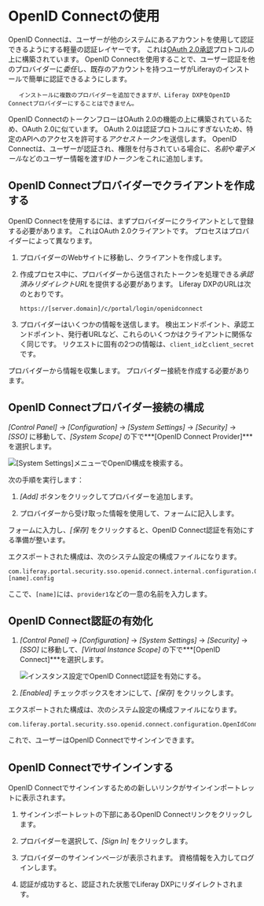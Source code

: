 # OpenID Connectの使用

OpenID Connectは、ユーザーが他のシステムにあるアカウントを使用して認証できるようにする軽量の認証レイヤーです。 これは[OAuth 2.0承認](../using-oauth2/introduction-to-using-oauth2.md)プロトコルの上に構築されています。 OpenID Connectを使用することで、ユーザー認証を他のプロバイダーに*委任*し、既存のアカウントを持つユーザがLiferayのインストールで簡単に認証できるようにします。

``` note::
   インストールに複数のプロバイダーを追加できますが、Liferay DXPをOpenID Connectプロバイダーにすることはできません。
```

OpenID ConnectのトークンフローはOAuth 2.0の機能の上に構築されているため、OAuth 2.0に似ています。 OAuth 2.0は認証プロトコルにすぎないため、特定のAPIへのアクセスを許可する*アクセストークン*を送信します。 OpenID Connectは、ユーザーが認証され、権限を付与されている場合に、*名前*や*電子メール*などのユーザー情報を渡す*IDトークン*をこれに追加します。

## OpenID Connectプロバイダーでクライアントを作成する

OpenID Connectを使用するには、まずプロバイダーにクライアントとして登録する必要があります。 これはOAuth 2.0クライアントです。 プロセスはプロバイダーによって異なります。

1.  プロバイダーのWebサイトに移動し、クライアントを作成します。

2.  作成プロセス中に、プロバイダーから送信されたトークンを処理できる*承認済みリダイレクトURL*を提供する必要があります。 Liferay DXPのURLは次のとおりです。
   
        https://[server.domain]/c/portal/login/openidconnect

3.  プロバイダーはいくつかの情報を送信します。 検出エンドポイント、承認エンドポイント、発行者URLなど、これらのいくつかはクライアントに関係なく同じです。 リクエストに固有の2つの情報は、`client_id`と`client_secret`です。

プロバイダーから情報を収集します。 プロバイダー接続を作成する必要があります。

## OpenID Connectプロバイダー接続の構成

*[Control Panel]* → *[Configuration]* → *[System Settings]* → *[Security]* → *[SSO]* に移動して、*[System Scope]* の下で***[OpenID Connect Provider]***を選択します。

![[System Settings]メニューでOpenID構成を検索する。](using-openid-connect/images/01.png)

次の手順を実行します：

1.  *[Add]* ボタンをクリックしてプロバイダーを追加します。

2.  プロバイダーから受け取った情報を使用して、フォームに記入します。


<!-- NOTE: Please put all of the following options into a table

**Provider Name:** This name appears in the Sign-In Portlet when users use OpenID Connect to log in.

**OpenID Client ID:** Provide the OAuth 2.0 Client ID you received from your provider.

**OpenID Connect Client Secret:** Provide the OAuth 2.0 Client Secret you received from your provider.

**Scopes:** Leave the default, which requests the user name and the email. Your provider may offer other scopes of user information.

**Discovery Endpoint:** Other URLs may be obtained from this URL, and they vary by provider.

**Discovery Endpoint Cache in Milliseconds:** Cache the endpoints (URLs) discovered for this amount of time.

**Authorization Endpoint:** This URL points to the provider's URL for authorizing the user (i.e., signing the user in).

**Issuer URL:** The provider's URL that points to information about the provider who is issuing the user information.

**JWKS URI:** A URL that points to the provider's JSON Web Key Set that contains the public keys that can verify the provider's tokens.

**ID Token Signing Algorithms:** Set the supported ID token algorithms manually. Normally, this is "discovered" at the discovery endpoint. You can add as many of these as you need.

**Subject Types:** A Subject Identifier is a unique and never reassigned identifier the provider uses to establish who the user is, and is consumed by the client (i.e., @product@). There are two types: public (provides the same value to all clients) and private (provides a different value to each client).

**Token Endpoint:** The provider's URL where tokens can be requested.

**User Information Endpoint:** The OAuth 2.0 protected URL from which user information can be obtained. 

-->

フォームに入力し、*[保存]* をクリックすると、OpenID Connect認証を有効にする準備が整います。

エクスポートされた構成は、次のシステム設定の構成ファイルになります。

    com.liferay.portal.security.sso.openid.connect.internal.configuration.OpenIdConnectProviderConfiguration-[name].config

ここで、`[name]`には、`provider1`などの一意の名前を入力します。

## OpenID Connect認証の有効化

1.  *[Control Panel]* → *[Configuration]* → *[System Settings]* → *[Security]* → *[SSO]* に移動して、*[Virtual Instance Scope]* の下で***[OpenID Connect]***を選択します。

    ![インスタンス設定でOpenID Connect認証を有効にする。](using-openid-connect/images/02.png)

2.  *[Enabled]* チェックボックスをオンにして、*[保存]* をクリックします。

エクスポートされた構成は、次のシステム設定の構成ファイルになります。

    com.liferay.portal.security.sso.openid.connect.configuration.OpenIdConnectConfiguration.config

これで、ユーザーはOpenID Connectでサインインできます。

## OpenID Connectでサインインする

OpenID Connectでサインインするための新しいリンクがサインインポートレットに表示されます。

1.  サインインポートレットの下部にあるOpenID Connectリンクをクリックします。

2.  プロバイダーを選択して、*[Sign In]* をクリックします。

3.  プロバイダーのサインインページが表示されます。 資格情報を入力してログインします。

4.  認証が成功すると、認証された状態でLiferay DXPにリダイレクトされます。
